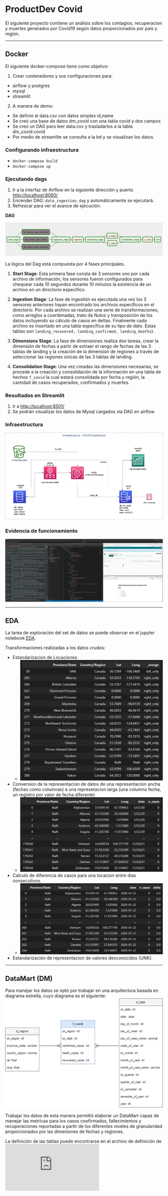 # ProductDev Covid

El siguiente proyecto contiene un análisis sobre los contagios, recuperacion y muertes generados por Covid19 según datos proporcionados por país y región.

---

## Docker

El siguiente docker-compose tiene como objetivo:

1. Crear contenedores y sus configuraciones para:

- airflow y postgres
- mysql
- streamlit

2. A manera de demo:

- Se definió el data.csv con datos simples id,name
- Se creó una base de datos dm_covid con una tabla covid y dos campos
- Se creó un DAG para leer data.csv y trasladarlos a la tabla dm_covid.covid
- Por medio de streamlite se consulta a la bd y se visualizan los datos.

### Configurando infraestructura

- `docker-compose build`
- `docker-compose up`

### Ejecutando dags

1. Ir a la interfaz de Airflow en la siguiente dirección y puerto <http://localhost:8080/>
2. Encender DAG: `data_ingestion_dag` y automáticamente se ejecutará.
3. Refrescar para ver el avance de ejecución.

**DAG**

![Dag](img/dag_graph.png)

La lógica del Dag está compuesta por 4 fases principales.
 
  1. **Start Stage**:
    Esta primera fase consta de 3 sensores uno por cada archivo de información, los sensores fueron configurados para chequear cada 10 segundos durante 10 minutos la existencia de un archivo en un directorio específico.

  2. **Ingestion Stage**:
    La fase de ingestión es ejecutada una vez los 3 sensores anteriores hayan encontrado los archivos específicos en el directorio. Por cada archivo se realizan una serie de transformaciones, como arreglos a coordenadas, trato de Nulos y transposición de los datos incluyendo su cálculo de casos en deltas. Finalmente cada archivo es insertado en una tabla específica de su tipo de dato. Estas tablas son `landing_recovered, landing_confirmed, landing_deaths`).

  3. **Dimensions Stage**:
    La fase de dimensiones realiza dos tareas, crear la dimensión de fechas a partir de extraer el rango de fechas de las 3 tablas de landing y la creación de la dimensión de regiones a través de seleccionar las regiones únicas de las 3 tablas de landing.

  4. **Consolidation Stage**:
    Una vez creadas las dimensiones necesarias, se procede a la creación y consolidación de la información en una tabla de hechos `f_covid` la cual estará consolidada por fecha y región, la cantidad de casos recuperados, confirmados y muertes.


### Resultados en Streamlit

1. Ir a <http://localhost:8501/>
2. Se podrán visualizar los datos de Mysql cargados vía DAG en airflow

### Infraestructura

![Infraestructura](https://github.com/CarlosGarlem/productdev_covid/blob/main/img/InfraestructuraCovidDashboard.png?raw=true)

### Evidencia de funcionamiento

![Funcionamiento](https://github.com/CarlosGarlem/productdev_covid/blob/main/img/execute.png?raw=true)

---

## EDA

La tarea de exploración del set de datos se puede observar en el jupyter notebook [EDA](https://github.com/CarlosGarlem/productdev_covid/blob/main/EDA/EDA.ipynb).

Transformaciones realizadas a los datos crudos:

- Estandarizacion de Locaciones
  - ![Locations](img/diff-locations.png)
- Conversion de la representacion de datos de una representacion ancha (fechas como columnas) a una represetacion larga (una columna fecha, un registro por valor de fecha diferente)
  - ![Wide-to-Long](img/transform-wide-long.png)
- Calculo de diferencia de casos para una locacion entre dias consecutivos.
  - ![deltas](img/compute-delta-cases.png)
- Estandarización de representacion de valores desconocidos (UNK).

---

## DataMart (DM)

Para manejar los datos se optó por trabajar en una arquitectura basada en diagrama estrella, cuyo diagrama es el siguiente:
![DB Diagram](img/StarSchema_CovidDW.png)

Trabajar los datos de esta manera permitió elaborar un DataMart capaz de manejar las metrícas para los casos cnofirmados, fallecimientos y recuperaciones reportadas a partir de los diferentes niveles de granularidad proporcionados por las dimeniones de fechas y regiones. 

La definición de las tablas puede encontrarse en el archivo de definición de ![SQL del proyecto](https://github.com/CarlosGarlem/productdev_covid/blob/main/SQL/DW_DDL.sql)